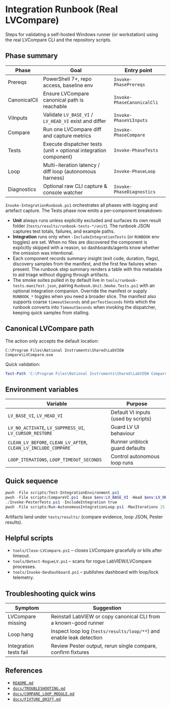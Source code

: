 <!-- markdownlint-disable-next-line MD041 -->
# Integration Runbook (Real LVCompare)

Steps for validating a self-hosted Windows runner (or workstation) using the real LVCompare
CLI and the repository scripts.

## Phase summary

| Phase | Goal | Entry point |
| ----- | ---- | ----------- |
| Prereqs | PowerShell 7+, repo access, baseline env | `Invoke-PhasePrereqs` |
| CanonicalCli | Ensure LVCompare canonical path is reachable | `Invoke-PhaseCanonicalCli` |
| ViInputs | Validate `LV_BASE_VI` / `LV_HEAD_VI` exist and differ | `Invoke-PhaseViInputs` |
| Compare | Run one LVCompare diff and capture metrics | `Invoke-PhaseCompare` |
| Tests | Execute dispatcher tests (unit + optional integration component) | `Invoke-PhaseTests` |
| Loop | Multi-iteration latency / diff loop (autonomous harness) | `Invoke-PhaseLoop` |
| Diagnostics | Optional raw CLI capture & console watcher | `Invoke-PhaseDiagnostics` |

`Invoke-IntegrationRunbook.ps1` orchestrates all phases with logging and artefact capture. The Tests
phase now emits a per-component breakdown:

- **Unit** always runs unless explicitly excluded and surfaces its own result folder
  (`tests/results/runbook-tests-*/unit`). The runbook JSON captures test totals, failures, and example paths.
- **Integration** runs only when `-IncludeIntegrationTests` (or `RUNBOOK` env toggles) are set. When no files
  are discovered the component is explicitly skipped with a reason, so dashboards/agents know whether the
  omission was intentional.
- Each component records summary insight (exit code, duration, flags), discovery samples from the manifest,
  and the first few failures when present. The runbook step summary renders a table with this metadata to
  aid triage without digging through artifacts.
- The smoke suites pulled in by default live in `tools/runbook-tests.manifest.json`, pairing
  `Runbook.Unit.Smoke.Tests.ps1` with an optional integration companion. Override the manifest or supply
  `RUNBOOK_*` toggles when you need a broader slice. The manifest also supports coarse `timeoutSeconds`
  and `perTestSeconds` hints which the runbook converts into `TimeoutSeconds` when invoking the dispatcher,
  keeping quick samples from stalling.

## Canonical LVCompare path

The action only accepts the default location:

```text
C:\Program Files\National Instruments\Shared\LabVIEW Compare\LVCompare.exe
```

Quick validation:

```powershell
Test-Path 'C:\Program Files\National Instruments\Shared\LabVIEW Compare\LVCompare.exe'
```

## Environment variables

| Variable | Purpose |
| -------- | ------- |
| `LV_BASE_VI`, `LV_HEAD_VI` | Default VI inputs (used by scripts) |
| `LV_NO_ACTIVATE`, `LV_SUPPRESS_UI`, `LV_CURSOR_RESTORE` | Guard LV UI behaviour |
| `CLEAN_LV_BEFORE`, `CLEAN_LV_AFTER`, `CLEAN_LV_INCLUDE_COMPARE` | Runner unblock guard defaults |
| `LOOP_ITERATIONS`, `LOOP_TIMEOUT_SECONDS` | Control autonomous loop runs |

## Quick sequence

```powershell
pwsh -File scripts/Test-IntegrationEnvironment.ps1
pwsh -File scripts/CompareVI.ps1 -Base $env:LV_BASE_VI -Head $env:LV_HEAD_VI
./Invoke-PesterTests.ps1 -IncludeIntegration true
pwsh -File scripts/Run-AutonomousIntegrationLoop.ps1 -MaxIterations 25
```

Artifacts land under `tests/results/` (compare evidence, loop JSON, Pester results).

## Helpful scripts

- `tools/Close-LVCompare.ps1` – closes LVCompare gracefully or kills after timeout.
- `tools/Detect-RogueLV.ps1` – scans for rogue LabVIEW/LVCompare processes.
- `tools/Invoke-DevDashboard.ps1` – publishes dashboard with loop/lock telemetry.

## Troubleshooting quick wins

| Symptom | Suggestion |
| ------- | ---------- |
| LVCompare missing | Reinstall LabVIEW or copy canonical CLI from a known-good runner |
| Loop hang | Inspect loop log (`tests/results/loop/**`) and enable leak detection |
| Integration tests fail | Review Pester output, rerun single compare, confirm fixtures |

## References

- [`README.md`](../README.md)
- [`docs/TROUBLESHOOTING.md`](./TROUBLESHOOTING.md)
- [`docs/COMPARE_LOOP_MODULE.md`](./COMPARE_LOOP_MODULE.md)
- [`docs/FIXTURE_DRIFT.md`](./FIXTURE_DRIFT.md)
